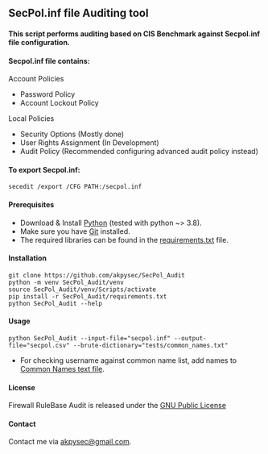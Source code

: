 SecPol.inf file Auditing tool
---

#### This script performs auditing based on CIS Benchmark against Secpol.inf file configuration.

#### Secpol.inf file contains:
Account Policies
- Password Policy
- Account Lockout Policy

Local Policies
- Security Options (Mostly done)
- User Rights Assignment (In Development)
- Audit Policy (Recommended configuring advanced audit policy instead)

#### To export Secpol.inf:

    secedit /export /CFG PATH:/secpol.inf

#### Prerequisites

- Download & Install [Python](https://www.python.org/downloads/) (tested with python ~> 3.8).
- Make sure you have [Git](https://git-scm.com/downloads) installed.
- The required libraries can be found in the [requirements.txt](https://github.com/akpysec/SecPol_Audit/blob/master/requirements.txt) file.


#### Installation

    git clone https://github.com/akpysec/SecPol_Audit
    python -m venv SecPol_Audit/venv
    source SecPol_Audit/venv/Scripts/activate
    pip install -r SecPol_Audit/requirements.txt
    python SecPol_Audit --help

#### Usage

    python SecPol_Audit --input-file="secpol.inf" --output-file="secpol.csv" --brute-dictionary="tests/common_names.txt"

* For checking username against common name list, add names to
  [Common Names text file](https://github.com/akpysec/SecPol_Audit/blob/master/engine/common_names.txt).

#### License
Firewall RuleBase Audit is released under the
[GNU Public License](https://github.com/akpysec/SecPol_Audit/blob/master/LICENSE)


#### Contact
Contact me via <akpysec@gmail.com>.
